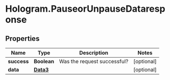 # Hologram.PauseorUnpauseDataresponse

## Properties
Name | Type | Description | Notes
------------ | ------------- | ------------- | -------------
**success** | **Boolean** | Was the request successful? | [optional] 
**data** | [**Data3**](Data3.md) |  | [optional] 


